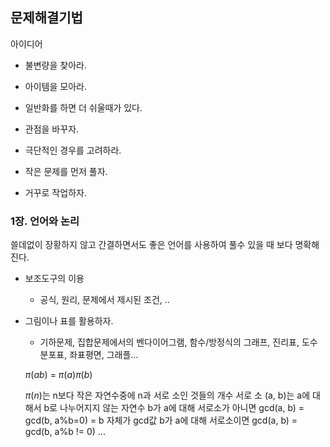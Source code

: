 ## 문제해결기법

아이디어
  - 불변량을 찾아라.
  - 아이템을 모아라.
  - 일반화를 하면 더 쉬울때가 있다.
  - 관점을 바꾸자.

  - 극단적인 경우를 고려하라.
  - 작은 문제를 먼저 풀자.
  - 거꾸로 작업하자.

### 1장. 언어와 논리

  쓸데없이 장황하지 않고 간결하면서도 좋은 언어를 사용하여 풀수 있을 때 보다 명확해진다.

  - 보조도구의 이용
    - 공식, 원리, 문제에서 제시된 조건, ..
  - 그림이나 표를 활용하자.
    - 기하문제, 집합문제에서의 벤다이어그램, 함수/방정식의 그래프, 진리표, 도수분포표, 좌표평면, 그래플...

    $\pi(ab)$ = $\pi(a)\pi(b)$

    $\pi(n)$는 n보다 작은 자연수중에 n과 서로 소인 것들의 개수
    서로 소 (a, b)는 a에 대해서 b로 나누어지지 않는 자연수
    b가 a에 대해 서로소가 아니면 gcd(a, b) = gcd(b, a%b=0) = b 자체가 gcd값
    b가 a에 대해 서로소이면 gcd(a, b) = gcd(b, a%b != 0) ...

    
